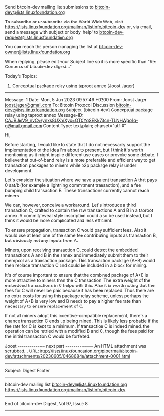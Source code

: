Send bitcoin-dev mailing list submissions to
	bitcoin-dev@lists.linuxfoundation.org

To subscribe or unsubscribe via the World Wide Web, visit
	https://lists.linuxfoundation.org/mailman/listinfo/bitcoin-dev
or, via email, send a message with subject or body 'help' to
	bitcoin-dev-request@lists.linuxfoundation.org

You can reach the person managing the list at
	bitcoin-dev-owner@lists.linuxfoundation.org

When replying, please edit your Subject line so it is more specific
than "Re: Contents of bitcoin-dev digest..."


Today's Topics:

   1. Conceptual package relay using taproot annex (Joost Jager)


----------------------------------------------------------------------

Message: 1
Date: Mon, 5 Jun 2023 09:57:46 +0200
From: Joost Jager <joost.jager@gmail.com>
To: Bitcoin Protocol Discussion
	<bitcoin-dev@lists.linuxfoundation.org>
Subject: [bitcoin-dev] Conceptual package relay using taproot annex
Message-ID:
	<CAJBJmV9_nvCveynxs8UXmXyx=OTCYqSEKk73cn-TLNHWgo1q-g@mail.gmail.com>
Content-Type: text/plain; charset="utf-8"

Hi,

Before starting, I would like to state that I do not necessarily support
the implementation of the idea I'm about to present, but I think it's worth
mentioning as it might inspire different use cases or provoke some debate.
I believe that out-of-band relay is a more preferable and efficient way to
get transaction packages to miners while p2p package relay is under
development.

Let's consider the situation where we have a parent transaction A that pays
0 sat/b (for example a lightning commitment transaction), and a fee bumping
child transaction B. These transactions currently cannot reach miners.

We can, however, conceive a workaround. Let's introduce a third transaction
C, crafted to contain the raw transactions A and B in a taproot annex. A
commit/reveal style inscription could also be used instead, but I think it
would be more complicated and less efficient.

To ensure propagation, transaction C would pay sufficient fees. Also it
would use at least one of the same fee contributing inputs as transaction
B, but obviously not any inputs from A.

Miners, upon receiving transaction C, could detect the embedded
transactions A and B in the annex and immediately submit them to their
mempool as a transaction package. This transaction package (A+B) would then
replace transaction C and could be included in a block for mining.

It's of course important to ensure that the combined package of A+B is more
attractive to miners than the C transaction. The extra weight of the
embedded transactions in C helps with this. Also it is worth noting that
the fees for C will never be paid because it has been replaced. Thus there
are no extra costs for using this package relay scheme, unless perhaps the
weight of A+B is very low and B needs to pay a higher fee rate than
necessary to ensure replacement of C.

If not all miners adopt this incentive-compatible replacement, there's a
chance transaction C ends up being mined. This is likely less probable if
the fee rate for C is kept to a minimum. If transaction C is indeed mined,
the operation can be retried with a modified B and C, though the fees paid
for the initial transaction C would be forfeited.

Joost
-------------- next part --------------
An HTML attachment was scrubbed...
URL: <http://lists.linuxfoundation.org/pipermail/bitcoin-dev/attachments/20230605/0468684e/attachment-0001.html>

------------------------------

Subject: Digest Footer

_______________________________________________
bitcoin-dev mailing list
bitcoin-dev@lists.linuxfoundation.org
https://lists.linuxfoundation.org/mailman/listinfo/bitcoin-dev


------------------------------

End of bitcoin-dev Digest, Vol 97, Issue 8
******************************************
